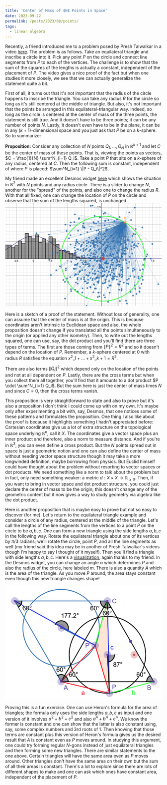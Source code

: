 ```yaml
---
title: 'Center of Mass of $N$ Points in Space'
date: 2023-09-22
permalink: /posts/2023/08/points/
tags:
  - linear algebra
---
```


Recently, a friend introduced me to a problem posed by Presh Talwalkar in a video [here](https://www.youtube.com/watch?v=bDBkySkS1aI&ab_channel=MindYourDecisions). The problem is as follows. Take an equilateral triangle and inscribe a circle into it. Pick any point $P$ on the circle and connect line segments from $P$ to each of the vertices. The challenge is to show that the sum of the squares of the lengths is actually a constant, independent of the placement of $P$. The video gives a nice proof of the fact but when one studies it more closely, we see that we can actually generalize the statement quite a bit.

First of all, it turns out that it's not important that the radius of the circle happens to inscribe the triangle. You can take any radius $R$ for the circle so long as it's still centered at the middle of triangle. But also, it's not important that the points be arranged in this equilateral-triangular way. Indeed, so long as the circle is centered at the center of mass of the three points, the statement is still true. And it doesn't have to be three points; it can be any number of points $N$. Lastly, it doesn't even have to be in the plane, it can be in any $(k+1)$-dimensional space and you just ask that $P$ be on a $k$-sphere. So to summarize:

**Proposition:** Consider any collection of $N$ points $Q_1,...,Q_N$ in $\mathbb{R}^{k+1}$ and let $C$ be the center of mass of these points. That is, viewing the points as vectors, $C = \frac{1}{N} \sum^N_{i=1} Q_i$. Take a point $P$ that sits on a $k$-sphere of any radius, centered at $C$. Then the following sum is constant, independent of where $P$ is placed: $\sum^N_{i=1} \|P - Q_i\|^2$.

My friend made an excellent Desmos widget [here](https://www.desmos.com/geometry/9ix8mi7pw2) which shows the situation in $\mathbb{R}^2$ with $N$ points and any radius circle. There is a slider to change $N$, another for the "spread" of the points, and also one to change the radius $R$. With that all fixed, one can change the location of $P$ on the circle and observe that the sum of the lengths squared, is unchanged.
![label](/files/distribution.png)

Here is a sketch of a proof of the statement. Without loss of generality, one can assume that the center of mass is at the origin. This is because coordinates aren't intrinsic to Euclidean space and also, the whole proposition doesn't change if you translated all the points simultaneously to the origin (or applied any other isometry). Then, to write out the lengths squared, one can use, say, the dot product and you'll find there are three types of terms. The first are those coming from $\|P\|^2 = R^2$ and so it doesn't depend on the location of $P$. Remember, a $k$-sphere centered at 0 with radius $R$ satisfies the equation $x^2\_1+...+x^2\_{k+1} = R^2$.

There are also terms $\|Q_i\|^2$ which depend only on the location of the points and not at all dependent on $P$. Lastly, there are the cross terms but when you collect them all together, you'll find that it amounts to a dot product $P \cdot \sum^N_{i=1} Q_i$. But the sum here is just the center of mass times $N$ and since $C = 0$, then the cross terms vanish. 

This proposition is very straightforward to state and also to prove but it's also a proposition I don't think I could come up with on my own. It's maybe only after experimenting a bit with, say, Desmos, that one notices some of these patterns and formulates the proposition. One thing I also like about the proof is because it highlights something I hadn't appreciated before: Cartesian coordinates give us a lot of extra structure on the topological space underlying $\mathbb{R}^n$, call it $X$. The coordinates give a vector space plus an inner product and therefore, also a norm to measure distance. And if you're in $\mathbb{R}^3$, you can even define a cross product. But the $N$ points spread out in space is just a geometric notion and one can also define the center of mass without needing vector space structure though it may take a more longwinded definition, maybe borrowing from physics. But Euclid himself could have thought about the problem without resorting to vector spaces or dot products. We need something like a norm to talk about the problem but in fact, only need something weaker: a metric $d:X \times X \to \mathbb{R}_{\geq 0}$. Then, if you want to bring in vector space and dot product structure, you could just declare the center of mass to be the origin; this doesn't change any of the geometric content but it now gives a way to study geometry via algebra like the dot product.

Here is another proposition that is maybe easy to prove but not so easy to discover (for me). Let's return to the equilateral triangle example and consider a circle of any radius, centered at the middle of the triangle. Let's call the lengths of the line segments from the vertices to a point $P$ on the circle to be $a,b,c$. One can form a new triangle using the side lengths $a,b,c$ in the following way. Rotate the equilateral triangle about one of its vertices by $\pi/3$ radians; we'll rotate the circle, point $P$, and all the line segments as well (my friend said this idea may be in another of Presh Talwalkar's videos though I'm happy to say I thought of it myself). Then you'll find a triangle with side lengths $a,b,c$. Here's a [visualization](https://www.desmos.com/geometry/1msygsgxzh), again thanks to my friend. In the Desmos widget, you can change an angle $\alpha$ which determines $P$ and also the radius of the circle, here labeled $m$. There is also a quantity $A$ which is the area of the triangle. As you move $P$ around, the area stays constant even though this new triangle changes shape!

![label](/files/triangle.png)

Proving this is a fun exercise. One can use Heron's formula for the area of triangles; the formula only uses the side lengths $a,b,c$ as input and one version of it involves $a^2+b^2+c^2$ and also $a^4+b^4+c^4$. We know the former is constant and one can show that the latter is also constant using, say, some complex numbers and 3rd roots of 1. Then knowing that those terms are constant plus this version of Heron's formula gives us the desired result that $A$ is constant even as $P$ moves around. In studying this argument, one could try forming regular $N$-gons instead of just equilateral triangles and then forming some new triangles. There are similar statements to the one above. Certain triangles will have the same area even as $P$ moves around. Other triangles don't have the same area on their own but the sum of all their areas is constant. There's a lot to explore since there are lots of different shapes to make and one can ask which ones have constant area, independent of the placement of $P$.
